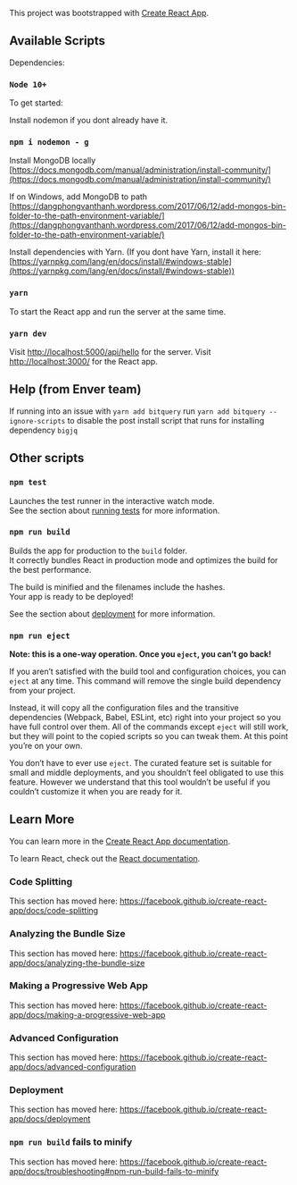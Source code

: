 This project was bootstrapped with [Create React App](https://github.com/facebook/create-react-app).

## Available Scripts

Dependencies:
### `Node 10+`
To get started:

Install nodemon if you dont already have it.
### `npm i nodemon - g`
Install MongoDB locally
[https://docs.mongodb.com/manual/administration/install-community/](https://docs.mongodb.com/manual/administration/install-community/)

If on Windows, add MongoDB to path
[https://dangphongvanthanh.wordpress.com/2017/06/12/add-mongos-bin-folder-to-the-path-environment-variable/](https://dangphongvanthanh.wordpress.com/2017/06/12/add-mongos-bin-folder-to-the-path-environment-variable/)

Install dependencies with Yarn. (If you dont have Yarn, install it here: [https://yarnpkg.com/lang/en/docs/install/#windows-stable](https://yarnpkg.com/lang/en/docs/install/#windows-stable))
### `yarn`
To start the React app and run the server at the same time.
### `yarn dev`
Visit [http://localhost:5000/api/hello](http://localhost:5000/api/hello) for the server. Visit [http://localhost:3000/](http://localhost:3000/) for the React app.

## Help (from Enver team)
If running into an issue with `yarn add bitquery` run `yarn add bitquery --ignore-scripts` to disable the post install script
that runs for installing dependency `bigjq`

## Other scripts

### `npm test`

Launches the test runner in the interactive watch mode.<br>
See the section about [running tests](https://facebook.github.io/create-react-app/docs/running-tests) for more information.

### `npm run build`

Builds the app for production to the `build` folder.<br>
It correctly bundles React in production mode and optimizes the build for the best performance.

The build is minified and the filenames include the hashes.<br>
Your app is ready to be deployed!

See the section about [deployment](https://facebook.github.io/create-react-app/docs/deployment) for more information.

### `npm run eject`

**Note: this is a one-way operation. Once you `eject`, you can’t go back!**

If you aren’t satisfied with the build tool and configuration choices, you can `eject` at any time. This command will remove the single build dependency from your project.

Instead, it will copy all the configuration files and the transitive dependencies (Webpack, Babel, ESLint, etc) right into your project so you have full control over them. All of the commands except `eject` will still work, but they will point to the copied scripts so you can tweak them. At this point you’re on your own.

You don’t have to ever use `eject`. The curated feature set is suitable for small and middle deployments, and you shouldn’t feel obligated to use this feature. However we understand that this tool wouldn’t be useful if you couldn’t customize it when you are ready for it.

## Learn More

You can learn more in the [Create React App documentation](https://facebook.github.io/create-react-app/docs/getting-started).

To learn React, check out the [React documentation](https://reactjs.org/).

### Code Splitting

This section has moved here: https://facebook.github.io/create-react-app/docs/code-splitting

### Analyzing the Bundle Size

This section has moved here: https://facebook.github.io/create-react-app/docs/analyzing-the-bundle-size

### Making a Progressive Web App

This section has moved here: https://facebook.github.io/create-react-app/docs/making-a-progressive-web-app

### Advanced Configuration

This section has moved here: https://facebook.github.io/create-react-app/docs/advanced-configuration

### Deployment

This section has moved here: https://facebook.github.io/create-react-app/docs/deployment

### `npm run build` fails to minify

This section has moved here: https://facebook.github.io/create-react-app/docs/troubleshooting#npm-run-build-fails-to-minify
